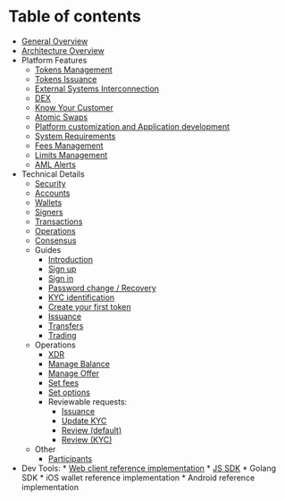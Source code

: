 # Table of contents

* [General Overview](README.md)
* [Architecture Overview](architecture.md)
* Platform Features
    * [Tokens Management](features/tokens_management.md)
    * [Tokens Issuance](features/tokens_issuance.md)
    * [External Systems Interconnection](features/exsys_connection.md)
    * [DEX](features/dex.md)
    * [Know Your Customer](features/kyc.md)
    * [Atomic Swaps](features/atomic_swaps.md)
    * [Platform customization and Application development](features/customization.md)
    * [System Requirements](features/sys_requirements.md)
    * [Fees Management](coming_soon.md)
    * [Limits Management](coming_soon.md)
    * [AML Alerts](features/aml_alerts.md)
* Technical Details
    * [Security](tech/security.md)
    * [Accounts](tech/accounts.md)
    * [Wallets](tech/wallets.md)
    * [Signers](tech/signers.md)
    * [Transactions](coming_soon.md)
    * [Operations](coming_soon.md)
    * [Consensus](coming_soon.md)
    * Guides
        * [Introduction](tech/guides/intro.md)
        * [Sign up](tech/guides/sign_up.md)
        * [Sign in](tech/guides/sign_in.md)
        * [Password change / Recovery](tech/guides/password_change_recovery.md)
        * [KYC identification](tech/guides/kyc.md)
        * [Create your first token](tech/guides/create_token.md)
        * [Issuance](tech/guides/issuance.md)
        * [Transfers](tech/guides/transfer.md)
        * [Trading](tech/guides/trading.md)
    * Operations
        * [XDR](tech/operations/xdr_enums.md)
        * [Manage Balance](tech/operations/manage_balance.md)
        * [Manage Offer](tech/operations/manage_offer.md)
        * [Set fees](tech/operations/set_fees.md)
        * [Set options](tech/operations/set_options.md)
        * Reviewable requests:
            * [Issuance](tech/operations/requests/create_issuance.md)
            * [Update KYC](tech/operations/requests/update_kyc.md)
            * [Review (default)](tech/operations/requests/review.md)
            * [Review (KYC)](tech/operations/requests/review_kyc.md)
    * Other
        * [Participants](tech/other/participants.md)        
* Dev Tools:
        * [Web client reference implementation](https://github.com/tokend/client-scaffold)
        * [JS SDK](https://github.com/tokend/js-sdk)
        * Golang SDK
        * iOS wallet reference implementation
        * Android reference implementation



